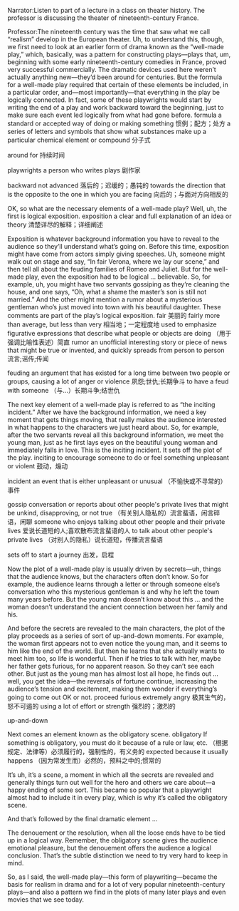 Narrator:Listen to part of a lecture in a class on theater history. The professor is discussing the theater of nineteenth-century France.

Professor:The nineteenth century was the time that saw what we call “realism” develop in the European theater. Uh, to understand this, though, we first need to look at an earlier form of drama known as the “well-made play,” which, basically, was a pattern for constructing plays—plays that, um, beginning with some early nineteenth-century comedies in France, proved very successful commercially. The dramatic devices used here weren’t actually anything new—they’d been around for centuries. But the formula for a well-made play required that certain of these elements be included, in a particular order, and—most importantly—that everything in the play be logically connected. In fact, some of these playwrights would start by writing the end of a play and work backward toward the beginning, just to make sure each event led logically from what had gone before.
formula
a standard or accepted way of doing or making something
惯例；配方；处方
a series of letters and symbols that show what substances make up a particular chemical element or compound
分子式

around for
持续时间

playwrights
a person who writes plays
剧作家


backward
not advanced
落后的；迟缓的；愚钝的
towards the direction that is the opposite to the one in which you are facing
向后的；与面对方向相反的


OK, so what are the necessary elements of a well-made play? Well, uh, the first is logical exposition.
exposition
a clear and full explanation of an idea or theory
清楚详尽的解释；详细阐述

Exposition is whatever background information you have to reveal to the audience so they’ll understand what’s going on. Before this time, exposition might have come from actors simply giving speeches. Uh, someone might walk out on stage and say, “In fair Verona, where we lay our scene,” and then tell all about the feuding families of Romeo and Juliet. But for the well-made play, even the exposition had to be logical … believable. So, for example, uh, you might have two servants gossiping as they’re cleaning the house, and one says, “Oh, what a shame the master’s son is still not married.” And the other might mention a rumor about a mysterious gentleman who’s just moved into town with his beautiful daughter. These comments are part of the play’s logical exposition.
fair
美丽的
fairly
more than average, but less than very
相当地；一定程度地
used to emphasize figurative expressions that describe what people or objects are doing
（用于强调比喻性表述）简直
rumor
an unofficial interesting story or piece of news that might be true or invented, and quickly spreads from person to person
流言;谣传;传闻

feuding
an argument that has existed for a long time between two people or groups, causing a lot of anger or violence
夙怨;世仇;长期争斗
to have a feud with someone
（与…）长期斗争;结世仇


The next key element of a well-made play is referred to as “the inciting incident.” After we have the background information, we need a key moment that gets things moving, that really makes the audience interested in what happens to the characters we just heard about. So, for example, after the two servants reveal all this background information, we meet the young man, just as he first lays eyes on the beautiful young woman and immediately falls in love. This is the inciting incident. It sets off the plot of the play.
inciting
to encourage someone to do or feel something unpleasant or violent
鼓动，煽动

incident
an event that is either unpleasant or unusual
（不愉快或不寻常的）事件

gossip
conversation or reports about other people's private lives that might be unkind, disapproving, or not true
（有关别人隐私的）流言蜚语，闲言碎语，闲聊
someone who enjoys talking about other people and their private lives
爱说长道短的人;喜欢散布流言蜚语的人
to talk about other people's private lives
（对别人的隐私）说长道短，传播流言蜚语

sets off
to start a journey
出发，启程

Now the plot of a well-made play is usually driven by secrets—uh, things that the audience knows, but the characters often don’t know. So for example, the audience learns through a letter or through someone else’s conversation who this mysterious gentleman is and why he left the town many years before. But the young man doesn’t know about this … and the woman doesn’t understand the ancient connection between her family and his.

And before the secrets are revealed to the main characters, the plot of the play proceeds as a series of sort of up-and-down moments. For example, the woman first appears not to even notice the young man, and it seems to him like the end of the world. But then he learns that she actually wants to meet him too, so life is wonderful. Then if he tries to talk with her, maybe her father gets furious, for no apparent reason. So they can’t see each other. But just as the young man has almost lost all hope, he finds out … well, you get the idea—the reversals of fortune continue, increasing the audience’s tension and excitement, making them wonder if everything’s going to come out OK or not.
proceed
furious
extremely angry
极其生气的，怒不可遏的
using a lot of effort or strength
强烈的；激烈的

up-and-down

Next comes an element known as the obligatory scene.
obligatory
If something is obligatory, you must do it because of a rule or law, etc.
（根据规定、法律等）必须履行的，强制性的，有义务的
expected because it usually happens
（因为常发生而）必然的，预料之中的;惯常的

It’s uh, it’s a scene, a moment in which all the secrets are revealed and generally things turn out well for the hero and others we care about—a happy ending of some sort. This became so popular that a playwright almost had to include it in every play, which is why it’s called the obligatory scene.

And that’s followed by the final dramatic element …

The denouement or the resolution, when all the loose ends have to be tied up in a logical way. Remember, the obligatory scene gives the audience emotional pleasure, but the denouement offers the audience a logical conclusion. That’s the subtle distinction we need to try very hard to keep in mind.

So, as I said, the well-made play—this form of playwriting—became the basis for realism in drama and for a lot of very popular nineteenth-century plays—and also a pattern we find in the plots of many later plays and even movies that we see today.


